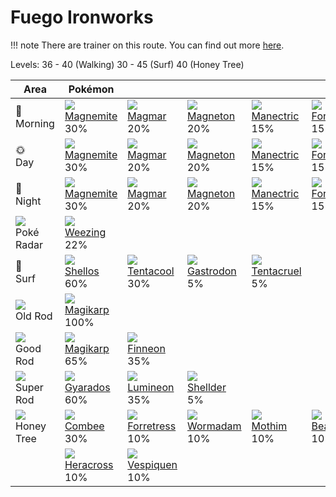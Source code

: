 # Fuego Ironworks

!!! note
    There are trainer on this route. You can find out more [here](../../trainer_changes/fuego_ironworks/).

Levels: 36 - 40 (Walking) 30 - 45 (Surf) 40 (Honey Tree)

Area                           | Pokémon                          | &nbsp;                            | &nbsp;                          | &nbsp;                           | &nbsp;                            | &nbsp;                        | 
---                            | ---                              | ---                               | ---                             | ---                              | ---                               | ---                           | 
🌅<br>Morning                   | ![][081]<br> [Magnemite]<br> 30% | ![][126]<br> [Magmar]<br> 20%     | ![][082]<br> [Magneton]<br> 20% | ![][310]<br> [Manectric]<br> 15% | ![][205]<br> [Forretress]<br> 15% | &nbsp;                        | 
🌞<br>Day                       | ![][081]<br> [Magnemite]<br> 30% | ![][126]<br> [Magmar]<br> 20%     | ![][082]<br> [Magneton]<br> 20% | ![][310]<br> [Manectric]<br> 15% | ![][205]<br> [Forretress]<br> 15% | &nbsp;                        | 
🌙<br>Night                     | ![][081]<br> [Magnemite]<br> 30% | ![][126]<br> [Magmar]<br> 20%     | ![][082]<br> [Magneton]<br> 20% | ![][310]<br> [Manectric]<br> 15% | ![][205]<br> [Forretress]<br> 15% | &nbsp;                        | 
![][poke-radar]<br> Poké Radar | ![][110]<br> [Weezing]<br> 22%   | &nbsp;                            | &nbsp;                          | &nbsp;                           | &nbsp;                            | &nbsp;                        | 
🌊<br> Surf                     | ![][422]<br> [Shellos]<br> 60%   | ![][072]<br> [Tentacool]<br> 30%  | ![][423]<br> [Gastrodon]<br> 5% | ![][073]<br> [Tentacruel]<br> 5% | &nbsp;                            | &nbsp;                        | 
![][old-rod]<br> Old Rod       | ![][129]<br> [Magikarp]<br> 100% | &nbsp;                            | &nbsp;                          | &nbsp;                           | &nbsp;                            | &nbsp;                        | 
![][good-rod]<br> Good Rod     | ![][129]<br> [Magikarp]<br> 65%  | ![][456]<br> [Finneon]<br> 35%    | &nbsp;                          | &nbsp;                           | &nbsp;                            | &nbsp;                        | 
![][super-rod]<br> Super Rod   | ![][130]<br> [Gyarados]<br> 60%  | ![][457]<br> [Lumineon]<br> 35%   | ![][090]<br> [Shellder]<br> 5%  | &nbsp;                           | &nbsp;                            | &nbsp;                        | 
![][honey]<br> Honey Tree      | ![][415]<br> [Combee]<br> 30%    | ![][205]<br> [Forretress]<br> 10% | ![][413]<br> [Wormadam]<br> 10% | ![][414]<br> [Mothim]<br> 10%    | ![][267]<br> [Beautifly]<br> 10%  | ![][269]<br> [Dustox]<br> 10% | 
&nbsp;                         | ![][214]<br> [Heracross]<br> 10% | ![][416]<br> [Vespiquen]<br> 10%  | &nbsp;                          | &nbsp;                           | &nbsp;                            | &nbsp;                        | 

[Tentacool]: ../../pokemon_changes/072/
[Tentacruel]: ../../pokemon_changes/073/
[Magnemite]: ../../pokemon_changes/081/
[Magneton]: ../../pokemon_changes/082/
[Shellder]: ../../pokemon_changes/090/
[Weezing]: ../../pokemon_changes/110/
[Magmar]: ../../pokemon_changes/126/
[Magikarp]: ../../pokemon_changes/129/
[Gyarados]: ../../pokemon_changes/130/
[Forretress]: ../../pokemon_changes/205/
[Heracross]: ../../pokemon_changes/214/
[Beautifly]: ../../pokemon_changes/267/
[Dustox]: ../../pokemon_changes/269/
[Manectric]: ../../pokemon_changes/310/
[Wormadam]: ../../pokemon_changes/413/
[Mothim]: ../../pokemon_changes/414/
[Combee]: ../../pokemon_changes/415/
[Vespiquen]: ../../pokemon_changes/416/
[Shellos]: ../../pokemon_changes/422/
[Gastrodon]: ../../pokemon_changes/423/
[Finneon]: ../../pokemon_changes/456/
[Lumineon]: ../../pokemon_changes/457/
[good-rod]: ../img/items/good-rod.png
[honey]: ../img/items/honey.png
[old-rod]: ../img/items/old-rod.png
[poke-radar]: ../img/items/poke-radar.png
[super-rod]: ../img/items/super-rod.png
[072]: ../img/pokemon/072.png
[073]: ../img/pokemon/073.png
[081]: ../img/pokemon/081.png
[082]: ../img/pokemon/082.png
[090]: ../img/pokemon/090.png
[110]: ../img/pokemon/110.png
[126]: ../img/pokemon/126.png
[129]: ../img/pokemon/129.png
[130]: ../img/pokemon/130.png
[205]: ../img/pokemon/205.png
[214]: ../img/pokemon/214.png
[267]: ../img/pokemon/267.png
[269]: ../img/pokemon/269.png
[310]: ../img/pokemon/310.png
[413]: ../img/pokemon/413.png
[414]: ../img/pokemon/414.png
[415]: ../img/pokemon/415.png
[416]: ../img/pokemon/416.png
[422]: ../img/pokemon/422.png
[423]: ../img/pokemon/423.png
[456]: ../img/pokemon/456.png
[457]: ../img/pokemon/457.png
